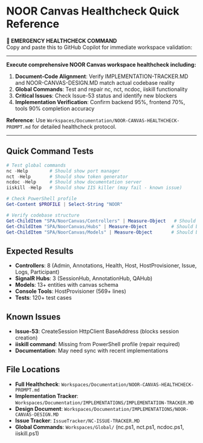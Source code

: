 # NOOR Canvas Healthcheck Quick Reference

**🚨 EMERGENCY HEALTHCHECK COMMAND**  
Copy and paste this to GitHub Copilot for immediate workspace validation:

---

**Execute comprehensive NOOR Canvas workspace healthcheck including:**
1. **Document-Code Alignment**: Verify IMPLEMENTATION-TRACKER.MD and NOOR-CANVAS-DESIGN.MD match actual codebase reality
2. **Global Commands**: Test and repair nc, nct, ncdoc, iiskill functionality  
3. **Critical Issues**: Check Issue-53 status and identify new blockers
4. **Implementation Verification**: Confirm backend 95%, frontend 70%, tools 90% completion accuracy

**Reference**: Use `Workspaces/Documentation/NOOR-CANVAS-HEALTHCHECK-PROMPT.md` for detailed healthcheck protocol.

---

## **Quick Command Tests**

```powershell
# Test global commands
nc -Help        # Should show port manager
nct -Help       # Should show token generator  
ncdoc -Help     # Should show documentation server
iiskill -Help   # Should show IIS killer (may fail - known issue)

# Check PowerShell profile
Get-Content $PROFILE | Select-String "NOOR"

# Verify codebase structure
Get-ChildItem "SPA/NoorCanvas/Controllers" | Measure-Object   # Should be 8
Get-ChildItem "SPA/NoorCanvas/Hubs" | Measure-Object         # Should be 3  
Get-ChildItem "SPA/NoorCanvas/Models" | Measure-Object       # Should be 13+
```

## **Expected Results**
- **Controllers**: 8 (Admin, Annotations, Health, Host, HostProvisioner, Issue, Logs, Participant)
- **SignalR Hubs**: 3 (SessionHub, AnnotationHub, QAHub)
- **Models**: 13+ entities with canvas schema
- **Console Tools**: HostProvisioner (569+ lines)
- **Tests**: 120+ test cases

## **Known Issues**
- **Issue-53**: CreateSession HttpClient BaseAddress (blocks session creation)
- **iiskill command**: Missing from PowerShell profile (repair required)
- **Documentation**: May need sync with recent implementations

## **File Locations**
- **Full Healthcheck**: `Workspaces/Documentation/NOOR-CANVAS-HEALTHCHECK-PROMPT.md`
- **Implementation Tracker**: `Workspaces/Documentation/IMPLEMENTATIONS/IMPLEMENTATION-TRACKER.MD`
- **Design Document**: `Workspaces/Documentation/IMPLEMENTATIONS/NOOR-CANVAS-DESIGN.MD`
- **Issue Tracker**: `IssueTracker/NC-ISSUE-TRACKER.MD`
- **Global Commands**: `Workspaces/Global/` (nc.ps1, nct.ps1, ncdoc.ps1, iiskill.ps1)
